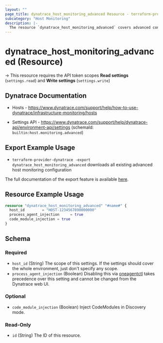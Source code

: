 ```yaml
---
layout: ""
page_title: dynatrace_host_monitoring_advanced Resource - terraform-provider-dynatrace"
subcategory: "Host Monitoring"
description: |-
  The resource `dynatrace_host_monitoring_advanced` covers advanced configuration for host monitoring
---
```


# dynatrace_host_monitoring_advanced (Resource)

-> This resource requires the API token scopes **Read settings** (`settings.read`) and **Write settings** (`settings.write`)

## Dynatrace Documentation

- Hosts - https://www.dynatrace.com/support/help/how-to-use-dynatrace/infrastructure-monitoring/hosts

- Settings API - https://www.dynatrace.com/support/help/dynatrace-api/environment-api/settings (schemaId: `builtin:host.monitoring.advanced`)

## Export Example Usage

- `terraform-provider-dynatrace -export dynatrace_host_monitoring_advanced` downloads all existing advanced host monitoring configuration

The full documentation of the export feature is available [here](https://dt-url.net/h203qmc).

## Resource Example Usage

```terraform
resource "dynatrace_host_monitoring_advanced" "#name#" {
  host_id        = "HOST-1234567890000000"
  process_agent_injection     = true
  code_module_injection = true
}
```

<!-- schema generated by tfplugindocs -->
## Schema

### Required

- `host_id` (String) The scope of this settings. If the settings should cover the whole environment, just don't specify any scope.
- `process_agent_injection` (Boolean) Disabling this via [oneagentctl](https://dt-url.net/oneagentctl) takes precedence over this setting and cannot be changed from the Dynatrace web UI.

### Optional

- `code_module_injection` (Boolean) Inject CodeModules in Discovery mode.

### Read-Only

- `id` (String) The ID of this resource.
 